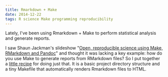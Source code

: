 ```yaml
---
title: Rmarkdown + Make
date: 2014-12-22
tags: R science Make programming reproducibility
---
```


Lately, I've been using Rmarkdown + Make to perform statistical analysis and
generate reports.

I saw Shaun Jackman's slideshow "[Open, reproducible science using Make,
RMarkdown and Pandoc][1]" and thought it was lacking a key example: how do you
use Make to generate reports from RMarkdown files? So I put together a [little
recipe][2] for doing just that. It is a basic project directory structure and a
tiny Makefile that automatically renders Rmarkdown files to HTML.

[1]: https://sjackman.github.io/open-science/#/open-reproducible-science
[2]: https://github.com/audy/knitr-make
